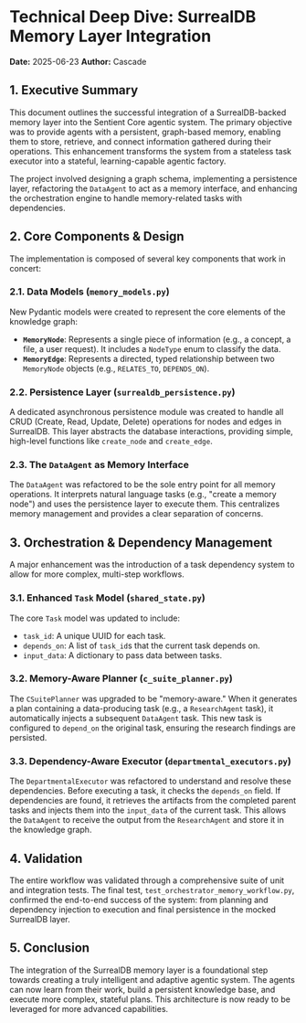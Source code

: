 # Technical Deep Dive: SurrealDB Memory Layer Integration

**Date:** 2025-06-23
**Author:** Cascade

## 1. Executive Summary

This document outlines the successful integration of a SurrealDB-backed memory layer into the Sentient Core agentic system. The primary objective was to provide agents with a persistent, graph-based memory, enabling them to store, retrieve, and connect information gathered during their operations. This enhancement transforms the system from a stateless task executor into a stateful, learning-capable agentic factory.

The project involved designing a graph schema, implementing a persistence layer, refactoring the `DataAgent` to act as a memory interface, and enhancing the orchestration engine to handle memory-related tasks with dependencies.

## 2. Core Components & Design

The implementation is composed of several key components that work in concert:

### 2.1. Data Models (`memory_models.py`)

New Pydantic models were created to represent the core elements of the knowledge graph:
- **`MemoryNode`**: Represents a single piece of information (e.g., a concept, a file, a user request). It includes a `NodeType` enum to classify the data.
- **`MemoryEdge`**: Represents a directed, typed relationship between two `MemoryNode` objects (e.g., `RELATES_TO`, `DEPENDS_ON`).

### 2.2. Persistence Layer (`surrealdb_persistence.py`)

A dedicated asynchronous persistence module was created to handle all CRUD (Create, Read, Update, Delete) operations for nodes and edges in SurrealDB. This layer abstracts the database interactions, providing simple, high-level functions like `create_node` and `create_edge`.

### 2.3. The `DataAgent` as Memory Interface

The `DataAgent` was refactored to be the sole entry point for all memory operations. It interprets natural language tasks (e.g., "create a memory node") and uses the persistence layer to execute them. This centralizes memory management and provides a clear separation of concerns.

## 3. Orchestration & Dependency Management

A major enhancement was the introduction of a task dependency system to allow for more complex, multi-step workflows.

### 3.1. Enhanced `Task` Model (`shared_state.py`)

The core `Task` model was updated to include:
- `task_id`: A unique UUID for each task.
- `depends_on`: A list of `task_id`s that the current task depends on.
- `input_data`: A dictionary to pass data between tasks.

### 3.2. Memory-Aware Planner (`c_suite_planner.py`)

The `CSuitePlanner` was upgraded to be "memory-aware." When it generates a plan containing a data-producing task (e.g., a `ResearchAgent` task), it automatically injects a subsequent `DataAgent` task. This new task is configured to `depend_on` the original task, ensuring the research findings are persisted.

### 3.3. Dependency-Aware Executor (`departmental_executors.py`)

The `DepartmentalExecutor` was refactored to understand and resolve these dependencies. Before executing a task, it checks the `depends_on` field. If dependencies are found, it retrieves the artifacts from the completed parent tasks and injects them into the `input_data` of the current task. This allows the `DataAgent` to receive the output from the `ResearchAgent` and store it in the knowledge graph.

## 4. Validation

The entire workflow was validated through a comprehensive suite of unit and integration tests. The final test, `test_orchestrator_memory_workflow.py`, confirmed the end-to-end success of the system: from planning and dependency injection to execution and final persistence in the mocked SurrealDB layer.

## 5. Conclusion

The integration of the SurrealDB memory layer is a foundational step towards creating a truly intelligent and adaptive agentic system. The agents can now learn from their work, build a persistent knowledge base, and execute more complex, stateful plans. This architecture is now ready to be leveraged for more advanced capabilities.
